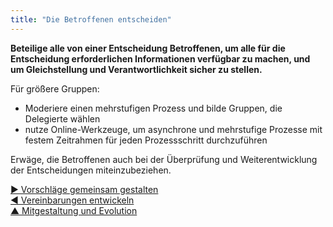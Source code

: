 ```yaml
---
title: "Die Betroffenen entscheiden"
---
```



**Beteilige alle von einer Entscheidung Betroffenen, um alle für die Entscheidung erforderlichen Informationen verfügbar zu machen, und um Gleichstellung und Verantwortlichkeit sicher zu stellen.**

Für größere Gruppen:

- Moderiere einen mehrstufigen Prozess und bilde Gruppen, die Delegierte wählen
- nutze Online-Werkzeuge, um asynchrone und mehrstufige Prozesse mit festem Zeitrahmen für jeden Prozessschritt durchzuführen

Erwäge, die Betroffenen auch bei der Überprüfung und Weiterentwicklung der Entscheidungen miteinzubeziehen.

[&#9654; Vorschläge gemeinsam gestalten](co-create-proposals.html)<br/>[&#9664; Vereinbarungen entwickeln](evaluate-and-evolve-agreements.html)<br/>[&#9650; Mitgestaltung und Evolution](co-creation-and-evolution.html)

